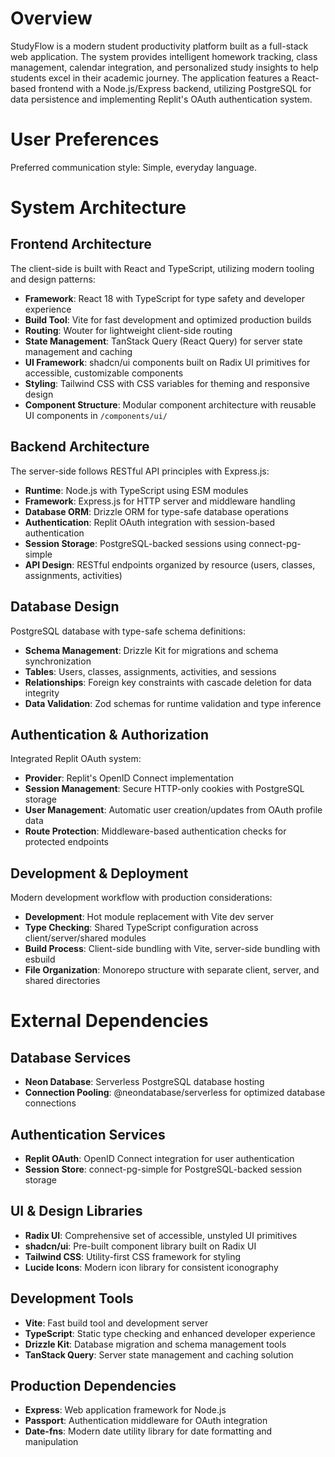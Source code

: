 # Overview

StudyFlow is a modern student productivity platform built as a full-stack web application. The system provides intelligent homework tracking, class management, calendar integration, and personalized study insights to help students excel in their academic journey. The application features a React-based frontend with a Node.js/Express backend, utilizing PostgreSQL for data persistence and implementing Replit's OAuth authentication system.

# User Preferences

Preferred communication style: Simple, everyday language.

# System Architecture

## Frontend Architecture

The client-side is built with React and TypeScript, utilizing modern tooling and design patterns:

- **Framework**: React 18 with TypeScript for type safety and developer experience
- **Build Tool**: Vite for fast development and optimized production builds
- **Routing**: Wouter for lightweight client-side routing
- **State Management**: TanStack Query (React Query) for server state management and caching
- **UI Framework**: shadcn/ui components built on Radix UI primitives for accessible, customizable components
- **Styling**: Tailwind CSS with CSS variables for theming and responsive design
- **Component Structure**: Modular component architecture with reusable UI components in `/components/ui/`

## Backend Architecture

The server-side follows RESTful API principles with Express.js:

- **Runtime**: Node.js with TypeScript using ESM modules
- **Framework**: Express.js for HTTP server and middleware handling
- **Database ORM**: Drizzle ORM for type-safe database operations
- **Authentication**: Replit OAuth integration with session-based authentication
- **Session Storage**: PostgreSQL-backed sessions using connect-pg-simple
- **API Design**: RESTful endpoints organized by resource (users, classes, assignments, activities)

## Database Design

PostgreSQL database with type-safe schema definitions:

- **Schema Management**: Drizzle Kit for migrations and schema synchronization
- **Tables**: Users, classes, assignments, activities, and sessions
- **Relationships**: Foreign key constraints with cascade deletion for data integrity
- **Data Validation**: Zod schemas for runtime validation and type inference

## Authentication & Authorization

Integrated Replit OAuth system:

- **Provider**: Replit's OpenID Connect implementation
- **Session Management**: Secure HTTP-only cookies with PostgreSQL storage
- **User Management**: Automatic user creation/updates from OAuth profile data
- **Route Protection**: Middleware-based authentication checks for protected endpoints

## Development & Deployment

Modern development workflow with production considerations:

- **Development**: Hot module replacement with Vite dev server
- **Type Checking**: Shared TypeScript configuration across client/server/shared modules
- **Build Process**: Client-side bundling with Vite, server-side bundling with esbuild
- **File Organization**: Monorepo structure with separate client, server, and shared directories

# External Dependencies

## Database Services
- **Neon Database**: Serverless PostgreSQL database hosting
- **Connection Pooling**: @neondatabase/serverless for optimized database connections

## Authentication Services
- **Replit OAuth**: OpenID Connect integration for user authentication
- **Session Store**: connect-pg-simple for PostgreSQL-backed session storage

## UI & Design Libraries
- **Radix UI**: Comprehensive set of accessible, unstyled UI primitives
- **shadcn/ui**: Pre-built component library built on Radix UI
- **Tailwind CSS**: Utility-first CSS framework for styling
- **Lucide Icons**: Modern icon library for consistent iconography

## Development Tools
- **Vite**: Fast build tool and development server
- **TypeScript**: Static type checking and enhanced developer experience
- **Drizzle Kit**: Database migration and schema management tools
- **TanStack Query**: Server state management and caching solution

## Production Dependencies
- **Express**: Web application framework for Node.js
- **Passport**: Authentication middleware for OAuth integration
- **Date-fns**: Modern date utility library for date formatting and manipulation